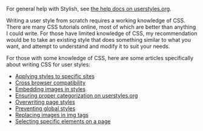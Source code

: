 For general help with Stylish, see [the help docs on userstyles.org](http://userstyles.org/help).

Writing a user style from scratch requires a working knowledge of CSS. There are many CSS tutorials online, most of which are better than anything I could write. For those have limited knowledge of CSS, my recommendation would be to take an existing style that does something similar to what you want, and attempt to understand and modify it to suit your needs.

For those with some knowledge of CSS, here are some articles specifically about writing CSS for user styles:

* [Applying styles to specific sites](https://github.com/JasonBarnabe/stylish/wiki/Applying-styles-to-specific-sites)
* [Cross browser compatibility](https://github.com/JasonBarnabe/stylish/wiki/Cross-browser-compatibility)
* [Embedding images in styles](https://github.com/JasonBarnabe/stylish/wiki/Embedding-images-in-styles)
* [Ensuring proper categorization on userstyles.org](https://github.com/JasonBarnabe/stylish/wiki/Ensuring-proper-categorization-on-userstyles.org)
* [Overwriting page styles](https://github.com/JasonBarnabe/stylish/wiki/Overwriting-page-styles)
* [Preventing global styles](https://github.com/JasonBarnabe/stylish/wiki/Preventing-global-styles)
* [Replacing images in img tags](https://github.com/JasonBarnabe/stylish/wiki/Replacing-images-in-img-tags)
* [Selecting specific elements on a page](https://github.com/JasonBarnabe/stylish/wiki/Selecting-specific-elements-on-a-page)